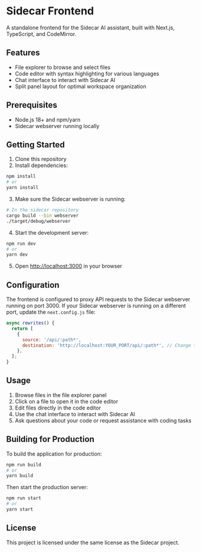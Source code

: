 # Sidecar Frontend

A standalone frontend for the Sidecar AI assistant, built with Next.js, TypeScript, and CodeMirror.

## Features

- File explorer to browse and select files
- Code editor with syntax highlighting for various languages
- Chat interface to interact with Sidecar AI
- Split panel layout for optimal workspace organization

## Prerequisites

- Node.js 18+ and npm/yarn
- Sidecar webserver running locally

## Getting Started

1. Clone this repository
2. Install dependencies:

```bash
npm install
# or
yarn install
```

3. Make sure the Sidecar webserver is running:

```bash
# In the sidecar repository
cargo build --bin webserver
./target/debug/webserver
```

4. Start the development server:

```bash
npm run dev
# or
yarn dev
```

5. Open [http://localhost:3000](http://localhost:3000) in your browser

## Configuration

The frontend is configured to proxy API requests to the Sidecar webserver running on port 3000. If your Sidecar webserver is running on a different port, update the `next.config.js` file:

```javascript
async rewrites() {
  return [
    {
      source: '/api/:path*',
      destination: 'http://localhost:YOUR_PORT/api/:path*', // Change to your port
    },
  ];
}
```

## Usage

1. Browse files in the file explorer panel
2. Click on a file to open it in the code editor
3. Edit files directly in the code editor
4. Use the chat interface to interact with Sidecar AI
5. Ask questions about your code or request assistance with coding tasks

## Building for Production

To build the application for production:

```bash
npm run build
# or
yarn build
```

Then start the production server:

```bash
npm run start
# or
yarn start
```

## License

This project is licensed under the same license as the Sidecar project.